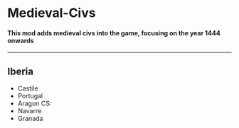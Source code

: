 # Medieval-Civs
  #### This mod adds medieval civs into the game, focusing on the year 1444 onwards
-----


## Iberia
- Castile
- Portugal
- Aragon
CS:
- Navarre
- Granada
